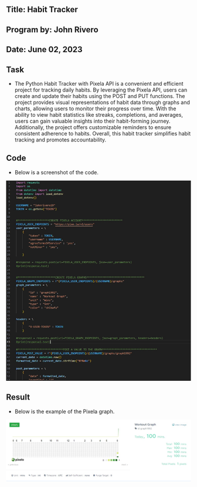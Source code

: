 ## Title: Habit Tracker

## Program by: John Rivero

## Date: June 02, 2023

## Task

-   The Python Habit Tracker with Pixela API is a convenient and efficient project for tracking daily habits. By leveraging the Pixela API, users can create and update their habits using the POST and PUT functions. The project provides visual representations of habit data through graphs and charts, allowing users to monitor their progress over time. With the ability to view habit statistics like streaks, completions, and averages, users can gain valuable insights into their habit-forming journey. Additionally, the project offers customizable reminders to ensure consistent adherence to habits. Overall, this habit tracker simplifies habit tracking and promotes accountability.

## Code

-   Below is a screenshot of the code.

![Image alt text](image/code.jpg)


## Result

-   Below is the example of the Pixela graph.

![Image alt text2](image/result.jpg)